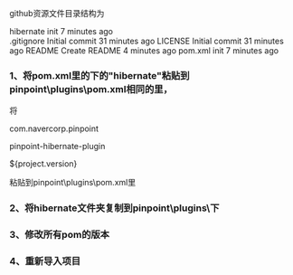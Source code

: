 github资源文件目录结构为

hibernate           init                        7 minutes ago                                   
.gitignore           Initial commit                        31 minutes ago
LICENSE           Initial commit                        31 minutes ago
README           Create README                        4 minutes ago
pom.xml           init                        7 minutes ago 

### 1、将pom.xml里的<modules>下的"<module>hibernate</module>"粘贴到pinpoint\plugins\pom.xml相同的<modules>里，
将


<dependency>
  
<groupId>com.navercorp.pinpoint</groupId>

<artifactId>pinpoint-hibernate-plugin</artifactId>

<version>${project.version}</version>

</dependency>

粘贴到pinpoint\plugins\pom.xml里

### 2、将hibernate文件夹复制到pinpoint\plugins\下

### 3、修改所有pom的版本

### 4、重新导入项目

